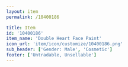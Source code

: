 ```yaml
---
layout: item
permalink: /10400186

title: Item
id: '10400186'
item_name: 'Double Heart Face Paint'
icon_url: 'item/icon/customize/10400186.png'
sub_header: ['Gender: Male', 'Cosmetic']
footer: ['Untradable, Unsellable']
---
```


